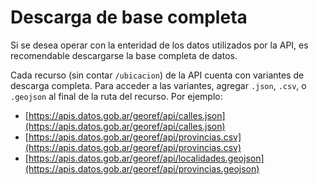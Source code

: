 # Descarga de base completa

Si se desea operar con la enteridad de los datos utilizados por la API, es recomendable descargarse la base completa de datos.

Cada recurso (sin contar `/ubicacion`) de la API cuenta con variantes de descarga completa. Para acceder a las variantes, agregar `.json`, `.csv`, o `.geojson` al final de la ruta del recurso. Por ejemplo:

- [https://apis.datos.gob.ar/georef/api/calles.json](https://apis.datos.gob.ar/georef/api/calles.json)
- [https://apis.datos.gob.ar/georef/api/provincias.csv](https://apis.datos.gob.ar/georef/api/provincias.csv)
- [https://apis.datos.gob.ar/georef/api/localidades.geojson](https://apis.datos.gob.ar/georef/api/provincias.geojson)
